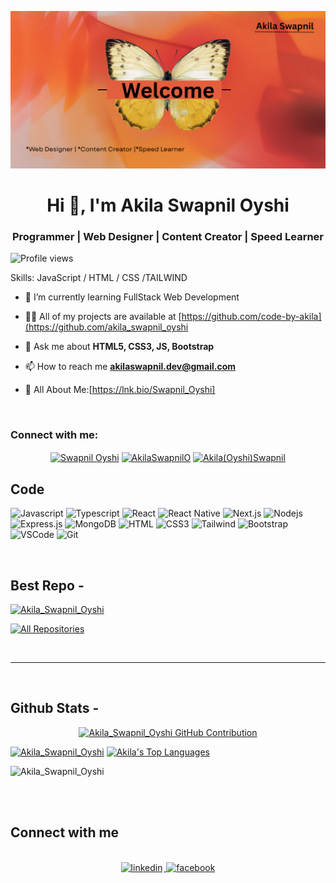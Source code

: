 ![I am Akila](https://github.com/code-by-akila/akila_swapnil_oyshi/blob/main/githubbannerF.png)
<h1 align="center">Hi 👋, I'm Akila Swapnil Oyshi</h1>
<h3 align="center">Programmer | Web Designer | Content Creator | Speed Learner</h3
<div align="center">
  
![Profile views](https://komarev.com/ghpvc/?username=code-by-akilacolor=red)

Skills: JavaScript / HTML / CSS /TAILWIND

</div>

- 🔭 I’m currently learning FullStack Web Development

- 👨‍💻 All of my projects are available at [https://github.com/code-by-akila](https://github.com/akila_swapnil_oyshi

- 💬 Ask me about **HTML5, CSS3, JS, Bootstrap**

- 📫 How to reach me **akilaswapnil.dev@gmail.com** 

- 📄 All About Me:[https://lnk.bio/Swapnil_Oyshi]
<br>

<h3 align="left">Connect with me:</h3>

<p align="center">
<a href="https://fb.com/Swapnil Oyshi" target="blank"><img align="center" src="https://raw.githubusercontent.com/rahuldkjain/github-profile-readme-generator/master/src/images/icons/Social/facebook.svg" alt="Swapnil Oyshi" height="30" width="40" /></a>
<a href="https://twitter.com/AkilaSwapnilO" target="blank"><img align="center" src="https://raw.githubusercontent.com/rahuldkjain/github-profile-readme-generator/master/src/images/icons/Social/twitter.svg" alt="AkilaSwapnilO" height="30" width="40" /></a>
<a href="https://linkedin.com/in/[  ](https://www.linkedin.com/in/akila-swapnil-81916935a/overlay/about-this-profile/?lipi=urn%3Ali%3Apage%3Ad_flagship3_profile_view_base%3B1B5oFf4nQ56Z%2B%2BFSWJeGKA%3D%3D)" target="blank"><img align="center" src="https://raw.githubusercontent.com/rahuldkjain/github-profile-readme-generator/master/src/images/icons/Social/linked-in-alt.svg" alt="Akila(Oyshi)Swapnil" height="30" width="40" /></a>
</p>

## Code

![Javascript](https://img.shields.io/badge/Javascript-F0DB4F?style=for-the-badge&labelColor=black&logo=javascript&logoColor=F0DB4F)
![Typescript](https://img.shields.io/badge/Typescript-007acc?style=for-the-badge&labelColor=black&logo=typescript&logoColor=007acc)
![React](https://img.shields.io/badge/-React-61DBFB?style=for-the-badge&labelColor=black&logo=react&logoColor=61DBFB)
![React Native](https://img.shields.io/badge/React_Native-20232A?style=for-the-badge&logo=react&logoColor=61DAFB)
![Next.js](https://img.shields.io/badge/next.js-000000?style=for-the-badge&logo=nextdotjs&logoColor=white)
![Nodejs](https://img.shields.io/badge/Nodejs-3C873A?style=for-the-badge&labelColor=black&logo=node.js&logoColor=3C873A)
![Express.js](https://img.shields.io/badge/Express.js-000000?style=for-the-badge&logo=express&logoColor=white)
![MongoDB](https://img.shields.io/badge/MongoDB-4EA94B?style=for-the-badge&logo=mongodb&logoColor=white)
![HTML](https://img.shields.io/badge/HTML5-E34F26?style=for-the-badge&logo=html5&logoColor=white)
![CSS3](https://img.shields.io/badge/CSS3-1572B6?style=for-the-badge&logo=css3&logoColor=white)
![Tailwind](https://img.shields.io/badge/Tailwind_CSS-092749?style=for-the-badge&logo=tailwindcss&logoColor=06B6D4&labelColor=000000)
![Bootstrap](https://img.shields.io/badge/Bootstrap-563D7C?style=for-the-badge&logo=bootstrap&logoColor=white)
![VSCode](https://img.shields.io/badge/Visual_Studio-0078d7?style=for-the-badge&logo=visual%20studio&logoColor=white)
![Git](https://img.shields.io/badge/Git-F05032?style=for-the-badge&logo=git&logoColor=white)

<br/>

## Best Repo -

[![Akila_Swapnil_Oyshi](https://github-readme-stats.vercel.app/api/pin/?username=code-by-akila&repo=Java-Project&border_color=7F3FBF&bg_color=0D1117&title_color=C9D1D9&text_color=8B949E&icon_color=7F3FBF)]([https](https://github.com/code-by-akila/akila_swapnil_oyshi/blob/main/githubbannerF.png)://github.com/code-by-akila/Java-Project)
<p align="left">
  <a href="https://github.com/code-by-akila?tab=repositories" target="_blank"><img alt="All Repositories" title="All Repositories" src="https://img.shields.io/badge/-All%20Repos-2962FF?style=for-the-badge&logo=koding&logoColor=white"/></a>
</p>

<br/>
<hr/>
<br/>

## Github Stats -

<p align="center">
  <a href="https://(https://github.com/code-by-akila)">
    <img src="https://github-profile-summary-cards.vercel.app/api/cards/profile-details?username=code-by-akila&theme=radical" alt="Akila_Swapnil_Oyshi GitHub Contribution"/>
  </a>
</p>

<a> 
    <a href="https://github.com/code-by-akila"><img alt="Akila_Swapnil_Oyshi" src="https://denvercoder1-github-readme-stats.vercel.app/api?username=code-by-akila&show_icons=true&count_private=true&theme=react&border_color=7F3FBF&bg_color=0D1117&title_color=F85D7F&icon_color=F8D866" height="192px" width="49.5%"/></a>
  <a href="https://github.com/code-by-akila"><img alt="Akila's Top Languages" src="https://denvercoder1-github-readme-stats.vercel.app/api/top-langs/?username=code-by-akila&langs_count=8&layout=compact&theme=react&border_color=7F3FBF&bg_color=0D1117&title_color=F85D7F&icon_color=F8D866" height="192px" width="49.5%"/></a>
  <br/>
</a>

![Akila_Swapnil_Oyshi](https://github-readme-activity-graph.vercel.app/graph?username=code-by-akila&custom_title=Akila's%20GitHub%20Activity%20Graph&bg_color=0D1117&color=7F3FBF&line=7F3FBF&point=7F3FBF&area_color=FFFFFF&title_color=FFFFFF&area=true)

<br/>

<br/>

## Connect with me

<div align="center">
<br/>
<a href="https://twitter.com/AkilaSwapnilO" target="_blank"
<img src=https://img.shields.io/badge/twitter-%2300acee.svg?&style=for-the-badge&logo=twitter&logoColor=white alt=twitter style="margin-bottom: 5px; margin-right: 2px;" />
</a>
<a href="https://www.linkedin.com/in/Akila(Oyshi)Swapnil/" target="_blank">
<img src=https://img.shields.io/badge/linkedin-%231E77B5.svg?&style=for-the-badge&logo=linkedin&logoColor=white alt=linkedin style="margin-bottom: 5px; margin-right: 2px;" />
</a>
<a href="https://www.facebook.com/Swapnil_Oyshi" target="_blank">
<img src=https://img.shields.io/badge/facebook-%232E87FB.svg?&style=for-the-badge&logo=facebook&logoColor=white alt=facebook style="margin-bottom: 5px; margin-right: 2px;" />
</a>  
</div>
